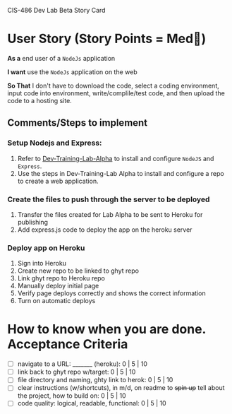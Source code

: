 CIS-486 Dev Lab Beta Story Card 

 # User Story (Story Points = Med👕)
**As a** end user of a `NodeJs` application 

**I want** use the `NodeJs` application on the web 

**So That** I don't have to download the code, select a coding environment, input code into environment, write/complile/test code, and then upload the code to a hosting site.

## Comments/Steps to implement


### Setup Nodejs and Express:
1. Refer to [Dev-Training-Lab-Alpha](https://gist.github.com/barrycumbie/1537cc2bfbfd57dca2c2f4d8d5818358) to install and configure `NodeJS` and `Express`.
1. Use the steps in Dev-Training-Lab Alpha to install and configure a repo to create a web application.   


### Create the files to push through the server to be deployed
1. Transfer the files created for Lab Alpha to be sent to Heroku for publishing
2. Add express.js code to deploy the app on the heroku server

### Deploy app on Heroku
1. Sign into Heroku
2. Create new repo to be linked to ghyt repo
3. Link ghyt repo to Heroku repo
4. Manually deploy initial page
5. Verify page deploys correctly and shows the correct information
6. Turn on automatic deploys

 

# How to know when you are done. Acceptance Criteria 
- [ ] navigate to a URL: _______ (heroku): 0 | 5 | 10
- [ ] link back to ghyt repo w/target: 0 | 5 | 10
- [ ] file directory and naming, ghty link to herok: 0 | 5 | 10 
- [ ] clear instructions (w/shortcuts), in m/d, on readme to <del>spin up</del> tell about the project, how to build on: 0 | 5 | 10 
- [ ] code quality: logical, readable, functional: 0 | 5 | 10 
